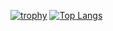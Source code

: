 [![trophy](https://github-profile-trophy.vercel.app/?username=ryo-ma&theme=onedark)](https://github.com/ryo-ma/github-profile-trophy)
[![Top Langs](https://github-readme-stats.vercel.app/api/top-langs/?ss0809=anuraghazra&layout=compact)](https://github.com/anuraghazra/github-readme-stats)
